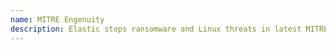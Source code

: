 ```yaml
---
name: MITRE Engenuity
description: Elastic stops ransomware and Linux threats in latest MITRE Engenuity Eval
---
```

